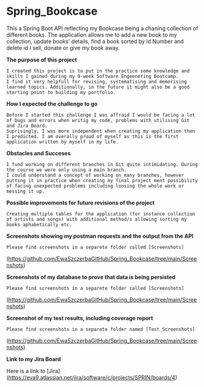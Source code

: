 # Spring_Bookcase

This a Spring Boot API reflecting my Bookcase being a chaning collection of different books. 
The application allows me to add a new book to my collection, update books' details, find a book sorted by Id Number and delete id I sell, donate or give my book away.

**The purpose of this project**

    I created this project is to put in the practice some knowledge and skills I gained during my 9-week Software Engeenering Bootcamp. 
    I find it very helpfull for revising, systematising and memorising learned topics. Additionally, in the future it might also be a good starting point to building my portfolio.

**How I expected the challenge to go**

    Before I started this challenge I was affraid I would be facing a lot of bugs and errors when writig my code, problems with utilising Git and Jira Board. 
    Suprisingly, I was more independent when creating my application then I predicted. I am overally proud of myself as this is the first application written by myself in my life.

**Obstacles and Succeses**

    I fund working on different branches in Git quite intimidating. During the course we were only using a main branch. 
    I could understand a concept of working on many branches, however putting it in practice when creating my final project ment possibility of facing unexpected problems including loosing the whole work or messing it up.

**Possible improvements for future revisions of the project**

    Creating multiple tables for the application (for instance collection of artists and songs) with additional method/s allowing sorting my books aphabetically etc.

**Screenshots showing my postman requests and the output from the API**

    Please find screenshots in a separete folder called [Screenshots] 
   (https://github.com/EwaSzczerbaGitHub/Spring_Bookcase/tree/main/Screenshots)

**Screenshots of my database to prove that data is being persisted** 

    Please find screenshots in a separete folder called [Screenshots]
   (https://github.com/EwaSzczerbaGitHub/Spring_Bookcase/tree/main/Screenshots)

**Screenshot of my test results, including coverage report**

    Please find screenshots in a separete folder named [Test_Screenshots] 
   (https://github.com/EwaSzczerbaGitHub/Spring_Bookcase/tree/main/Screenshots)

**Link to my Jira Board**

Here is a link to [Jira] (https://eva9.atlassian.net/jira/software/c/projects/SPRIN/boards/4)